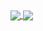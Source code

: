 <a href="https://github.com/anuraghazra/github-readme-stats">
  <img align="center" src="https://github-readme-stats.vercel.app/api?username=pedro-rodiguero&theme=radical&show_icons=true" />
</a>
<a href="https://github.com/anuraghazra/convoychat">
  <img align="center" src="https://github-readme-stats.vercel.app/api/top-langs/?username=pedro-rodiguero&layout=demo" />
</a>
